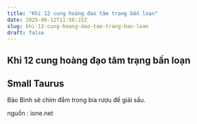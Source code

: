```yaml
---
title: "Khi 12 cung hoàng đạo tâm trạng bấn loạn"
date: 2025-06-12T11:56:22Z
slug: khi-12-cung-hoang-dao-tam-trang-ban-loan
draft: false
---
```


## Khi 12 cung hoàng đạo tâm trạng bấn loạn

## Small Taurus

Bảo Bình sẽ chìm đắm trong bia rượu để giải sầu.
 
 

 
 
 

 
 

 

 

 

 

 

 

 



 nguồn : ione.net